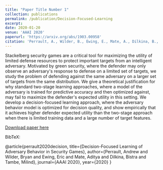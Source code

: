 ```yaml
---
title: "Paper Title Number 1"
collection: publications
permalink: /publication/Decision-Focused-Learning
excerpt: 
date: 2020-01-20
venue: 'AAAI 2020'
paperurl: 'https://arxiv.org/abs/1903.00958'
citation: 'Perrault, A., Wilder, B., Ewing, E., Mate, A., Dilkina, B., & Tambe, M. (2019). Decision-Focused Learning of Adversary Behavior in Security Games. AAAI2020'
---
```

Stackelberg security games are a critical tool for maximizing the utility of limited defense resources to protect important targets from an intelligent adversary. Motivated by green security, where the defender may only observe an adversary's response to defense on a limited set of targets, we study the problem of defending against the same adversary on a larger set of targets from the same distribution. We give a theoretical justification for why standard two-stage learning approaches, where a model of the adversary is trained for predictive accuracy and then optimized against, may fail to maximize the defender's expected utility in this setting. We develop a decision-focused learning approach, where the adversary behavior model is optimized for decision quality, and show empirically that it achieves higher defender expected utility than the two-stage approach when there is limited training data and a large number of target features. 

[Download paper here](https://arxiv.org/abs/1903.00958)

BibTeX: 

@article{perrault2020decision,
  title={Decision-Focused Learning of Adversary Behavior in Security Games},
  author={Perrault, Andrew and Wilder, Bryan and Ewing, Eric and Mate, Aditya and Dilkina, Bistra and Tambe, Milind},
  journal={AAAI 2020},
  year={2020}
}
